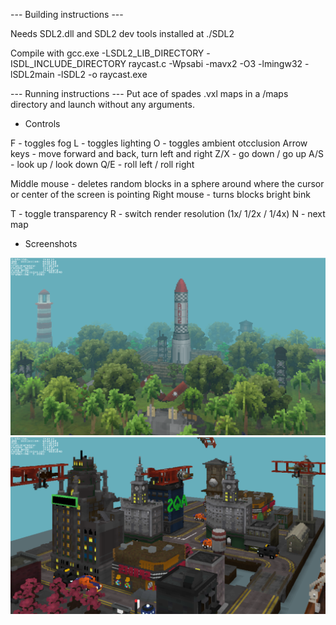 --- Building instructions ---

Needs SDL2.dll and SDL2 dev tools installed at ./SDL2

Compile with gcc.exe -LSDL2_LIB_DIRECTORY -ISDL_INCLUDE_DIRECTORY raycast.c -Wpsabi -mavx2 -O3 -lmingw32 -lSDL2main -lSDL2 -o raycast.exe


--- Running instructions --- 
Put ace of spades .vxl maps in a /maps directory and launch without any arguments.


- Controls

F - toggles fog
L - toggles lighting
O - toggles ambient otcclusion
Arrow keys - move forward and back, turn left and right
Z/X - go down / go up
A/S - look up / look down
Q/E - roll left / roll right

Middle mouse - deletes random blocks in a sphere around where the cursor or center of the screen is pointing
Right mouse - turns blocks bright bink

T - toggle transparency
R - switch render resolution (1x/ 1/2x / 1/4x)
N - next map


- Screenshots

![Foggy morning on Rocket Island](rocket_island.png?raw=true "Foggy morning on Rocket Island")
![Voxel City](vox_city.png?raw=true "Voxel City")
